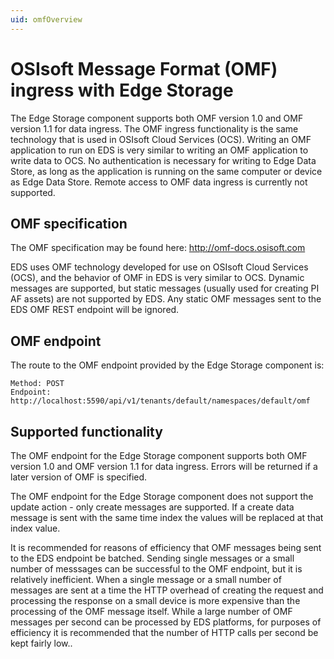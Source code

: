```yaml
---
uid: omfOverview
---
```


# OSIsoft Message Format (OMF) ingress with Edge Storage

The Edge Storage component supports both OMF version 1.0 and OMF version 1.1 for data ingress. The OMF ingress functionality is the same technology that is used in OSIsoft Cloud Services (OCS). Writing an OMF application to run on EDS is very similar to writing an OMF application to write data to OCS. No authentication is necessary for writing to Edge Data Store, as long as the application is running on the same computer or device as Edge Data Store. Remote access to OMF data ingress is currently not supported.

## OMF specification

The OMF specification may be found here: <http://omf-docs.osisoft.com>

EDS uses OMF technology developed for use on OSIsoft Cloud Services (OCS), and the behavior of OMF in EDS is very similar to OCS. Dynamic messages are supported, but static messages (usually used for creating PI AF assets) are not supported by EDS. Any static OMF messages sent to the EDS OMF REST endpoint will be ignored.

## OMF endpoint

The route to the OMF endpoint provided by the Edge Storage component is:

```http
Method: POST
Endpoint: http://localhost:5590/api/v1/tenants/default/namespaces/default/omf
```

## Supported functionality

The OMF endpoint for the Edge Storage component supports both OMF version 1.0 and OMF version 1.1 for data ingress. Errors will be returned if a later version of OMF is specified.

The OMF endpoint for the Edge Storage component does not support the update action - only create messages are supported. If a create data message is sent with the same time index the values will be replaced at that index value.

It is recommended for reasons of efficiency that OMF messages being sent to the EDS endpoint be batched. Sending single messages or a small number of messsages can be successful to the OMF endpoint, but it is relatively inefficient. When a single message or a small number of messages are sent at a time the HTTP overhead of creating the request and processing the response on a small device is more expensive than the processing of the OMF message itself. While a large number of OMF messages per second can be processed by EDS platforms, for purposes of efficiency it is recommended that the number of HTTP calls per second be kept fairly low..
